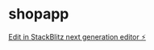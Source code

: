 # shopapp

[Edit in StackBlitz next generation editor ⚡️](https://stackblitz.com/~/github.com/Tarak1417/shopapp)